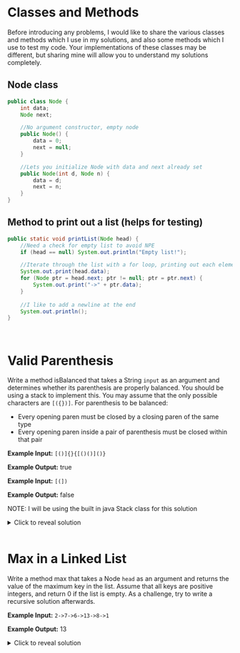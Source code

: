 # Classes and Methods
Before introducing any problems, I would like to share the various classes and methods which I use in my solutions, and also some methods which I use to test my code. Your implementations of these classes may be different, but sharing mine will allow you to understand my solutions completely.

## Node class
```java
public class Node {
    int data;
    Node next;

    //No argument constructor, empty node
    public Node() {
        data = 0;
        next = null;
    }

    //Lets you initialize Node with data and next already set 
    public Node(int d, Node n) {
        data = d;
        next = n;
    }
}
```
## Method to print out a list (helps for testing)
```java
public static void printList(Node head) {
    //Need a check for empty list to avoid NPE
    if (head == null) System.out.println("Empty list!");

    //Iterate through the list with a for loop, printing out each element
    System.out.print(head.data);
    for (Node ptr = head.next; ptr != null; ptr = ptr.next) {
        System.out.print("->" + ptr.data);
    }
    
    //I like to add a newline at the end
    System.out.println();
}
```
<br>

# Valid Parenthesis
Write a method isBalanced that takes a String `input` as an argument and determines whether its parenthesis are properly balanced. You should be using a stack to implement this. You may assume that the only possible characters are `[({})]`. For parenthesis to be balanced:

- Every opening paren must be closed by a closing paren of the same type
- Every opening paren inside a pair of parenthesis must be closed within that pair

**Example Input:** `[()]{}{[()()]()}`

**Example Output:** true

**Example Input:** `[(])`

**Example Output:** false

NOTE: I will be using the built in java Stack class for this solution

<details>
<summary>Click to reveal solution</summary>

# Solution
Iterate over the characters in the given string. When an open paren is encountered, push it to the stack. When a closing paren is encountered, pop the top element from the stack, and if the parenthesis don't match up, the parenthesis aren't balanced. If the stack is empty by the end of the string, return true. Otherwise, return false. The stack ensures that the most recently added open paren must be closed before anything else can be closed, and if it is empty at the end every open paren has been closed. 

```java
public static boolean isBalanced(String input) {
    char[] parens = input.toCharArray();
    Stack<Integer> s = new Stack<Integer>();
    
    //Iterate through every character in the input string
    for (char c : parens) {
        //If open paren, push to the stack
        if (c == '[' || c == '(' || c == '{') {
            s.push(c);
        }
        //If closing paren
        else {
            //If I can't pop an element, unbalanced
            if (s.isEmpty()) return false;

            //Pop the top off the stack
            char open = s.pop();

            //If the closing doesn't match the top of the stack, unbalanced
            if (open == '[' && c != ']') return false;
            if (open == '(' && c != ')') return false;
            if (open == '{' && c != '}') return false;
        }
    }

    //If we make it through the loop and stack is empty, return true
    return s.isEmpty();
}
```
Since pushing and popping from the stack is O(1) and we iterated through the input string once, the runtime of this method is O(n) where n is the number of characters in the string. Since I created a new stack which might potentially be filled with n elements, the space complexity is O(n).
</details>
<br>

# Max in a Linked List
Write a method max that takes a Node `head` as an argument and returns the value of the maximum key in the list. Assume that all keys are positive integers, and return 0 if the list is empty. As a challenge, try to write a recursive solution afterwards.

**Example Input:** `2->7->6->13->8->1`

**Example Output:** 13

<details>
<summary>Click to reveal solution</summary>

## Iterative Solution
Maintain a variable which stores the current max of all the elements you've already seen. As you iterate through each node in the linked list, update the current max variable if the current node is greater. At the end of the list, your variable will store the max of the whole list.

```java
public static int max(Node head) {
    int mx = 0; //I start at a value smaller than any possible element

    //Iterate through the list
    for (Node ptr = head; ptr != null; ptr = ptr.next) {
        //Update mx if ptr.data is larger
        mx = Math.max(mx, ptr.data);
    }
    
    return mx; //Note that if head is null, the for loop does nothing
}
```
If n is the length of the given linked list, the time complexity of this solution is O(n) since you visit each node once and apply one operation per node. The space complexity is O(1) since we only create an int and a pointer object. 
<br>

## Recursive Solution
The simplest possible case is an empty list, in which case we can just return 0, so this is our base case. Given a non empty list, we can assume we know solutions closer to the base case, since a recursive call to head.next will return the max of the rest of the list. If we know the max of the rest of the list, all we have to do is return the max of the current node and the rest of the list recursively.

```java
public static int max(Node head) {
    if (head == null) return 0;
    return Math.max(head.data, max(head.next));
}
```
If n is the length of the given linked list, the time complexity of this solution is O(n) since you visit each node once and apply one operation per node. The space complexity this time however is O(n) since each recursive call requires call stack space, and we make n recursive calls. If you want to understand recursion better through practice, I highly recommend `codingbat.com/java` and their recursion section. 
</details>